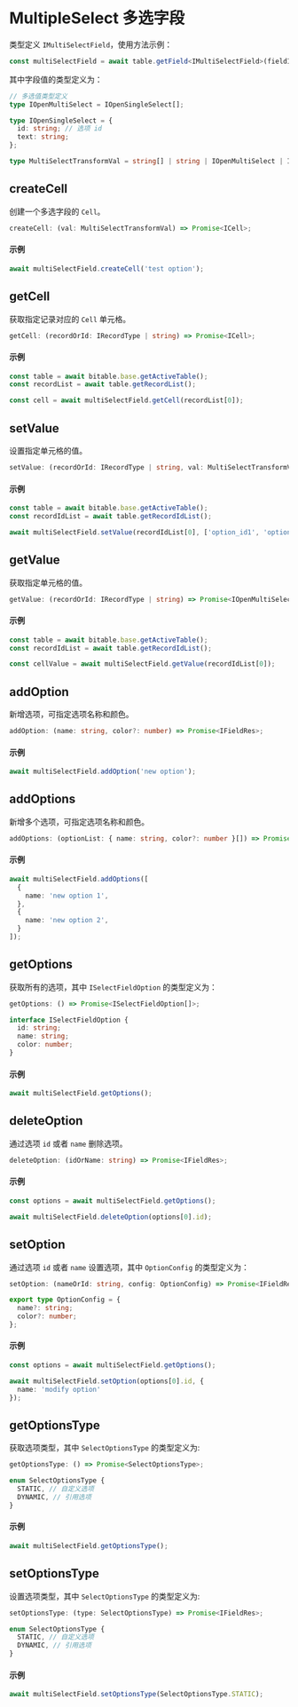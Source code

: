 # MultipleSelect 多选字段
类型定义 `IMultiSelectField`，使用方法示例：
```typescript
const multiSelectField = await table.getField<IMultiSelectField>(fieldId);
```

其中字段值的类型定义为：
```typescript
// 多选值类型定义
type IOpenMultiSelect = IOpenSingleSelect[];

type IOpenSingleSelect = {
  id: string; // 选项 id
  text: string;
};

type MultiSelectTransformVal = string[] | string | IOpenMultiSelect | IOpenSingleSelect;
```

## createCell
创建一个多选字段的 `Cell`。

```typescript
createCell: (val: MultiSelectTransformVal) => Promise<ICell>;
```

#### 示例
```typescript
await multiSelectField.createCell('test option');
```

## getCell
获取指定记录对应的 `Cell` 单元格。

```typescript
getCell: (recordOrId: IRecordType | string) => Promise<ICell>;
```

#### 示例
```typescript
const table = await bitable.base.getActiveTable();
const recordList = await table.getRecordList();

const cell = await multiSelectField.getCell(recordList[0]);
```

## setValue
设置指定单元格的值。

```typescript
setValue: (recordOrId: IRecordType | string, val: MultiSelectTransformVal) => Promise<boolean>;
```

#### 示例
```typescript
const table = await bitable.base.getActiveTable();
const recordIdList = await table.getRecordIdList();

await multiSelectField.setValue(recordIdList[0], ['option_id1', 'option_id2']); // 传入选项 id
```

## getValue
获取指定单元格的值。

```typescript
getValue: (recordOrId: IRecordType | string) => Promise<IOpenMultiSelect>;
```

#### 示例
```typescript
const table = await bitable.base.getActiveTable();
const recordIdList = await table.getRecordIdList();

const cellValue = await multiSelectField.getValue(recordIdList[0]);
```

## addOption
新增选项，可指定选项名称和颜色。

```typescript
addOption: (name: string, color?: number) => Promise<IFieldRes>;
```

#### 示例
```typescript
await multiSelectField.addOption('new option');
```


## addOptions
新增多个选项，可指定选项名称和颜色。
```typescript
addOptions: (optionList: { name: string, color?: number }[]) => Promise<IFieldRes>;
```

#### 示例
```typescript
await multiSelectField.addOptions([
  { 
    name: 'new option 1',
  },
  { 
    name: 'new option 2',
  }
]);
```

## getOptions
获取所有的选项，其中 `ISelectFieldOption` 的类型定义为：

```typescript
getOptions: () => Promise<ISelectFieldOption[]>;

interface ISelectFieldOption {
  id: string;
  name: string;
  color: number;
}
```

#### 示例
```typescript
await multiSelectField.getOptions();
```

## deleteOption
通过选项 `id` 或者 `name` 删除选项。

```typescript
deleteOption: (idOrName: string) => Promise<IFieldRes>;
```

#### 示例
```typescript
const options = await multiSelectField.getOptions();

await multiSelectField.deleteOption(options[0].id);
```

## setOption
通过选项 `id` 或者 `name` 设置选项，其中 `OptionConfig` 的类型定义为：

```typescript
setOption: (nameOrId: string, config: OptionConfig) => Promise<IFieldRes>;

export type OptionConfig = {
  name?: string;
  color?: number;
};
```

#### 示例
```typescript
const options = await multiSelectField.getOptions();

await multiSelectField.setOption(options[0].id, {
  name: 'modify option'
});
```

## getOptionsType
获取选项类型，其中 `SelectOptionsType` 的类型定义为:

```typescript
getOptionsType: () => Promise<SelectOptionsType>;

enum SelectOptionsType {
  STATIC, // 自定义选项
  DYNAMIC, // 引用选项
}
```

#### 示例
```typescript
await multiSelectField.getOptionsType();
```

## setOptionsType
设置选项类型，其中 `SelectOptionsType` 的类型定义为:

```typescript
setOptionsType: (type: SelectOptionsType) => Promise<IFieldRes>;

enum SelectOptionsType {
  STATIC, // 自定义选项
  DYNAMIC, // 引用选项
}
```

#### 示例
```typescript
await multiSelectField.setOptionsType(SelectOptionsType.STATIC);
```